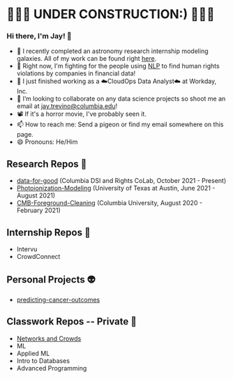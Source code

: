 # 🚧🚧🚧 UNDER CONSTRUCTION:) 🚧🚧🚧
### Hi there, I'm Jay! 👋

- 🔭 I recently completed an astronomy research internship modeling galaxies. All of my work can be found right [here](https://github.com/jat2211/Photoionization-Modeling).
- 💸 Right now, I'm fighting for the people using [NLP](https://github.com/jat2211/data-for-good) to find human rights violations by companies in financial data!
- 📝 I just finished working as a ☁️CloudOps Data Analyst☁️ at Workday, Inc.
- 👯 I’m looking to collaborate on any data science projects so shoot me an email at jay.trevino@columbia.edu!
- 📽️ If it's a horror movie, I've probably seen it.
- 📫 How to reach me: Send a pigeon or find my email somewhere on this page.
- 😄 Pronouns: He/Him

## Research Repos 🥖
- [data-for-good](https://github.com/jat2211/data-for-good) (Columbia DSI and Rights CoLab, October 2021 - Present)
- [Photoionization-Modeling](https://github.com/jat2211/Photoionization-Modeling) (University of Texas at Austin, June 2021 - August 2021)
- [CMB-Foreground-Cleaning](https://github.com/jat2211/CMB-Foreground-Cleaning) (Columbia University, August 2020 - February 2021)

## Internship Repos 🥞
- Intervu
- CrowdConnect

## Personal Projects 👽
- [predicting-cancer-outcomes](https://github.com/jat2211/predicting-cancer-outcomes)

## Classwork Repos -- Private 🍕
- [Networks and Crowds](https://github.com/jat2211/networks-and-crowds)
- ML
- Applied ML
- Intro to Databases
- Advanced Programming


